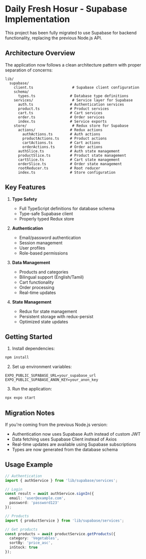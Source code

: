 # Daily Fresh Hosur - Supabase Implementation

This project has been fully migrated to use Supabase for backend functionality, replacing the previous Node.js API.

## Architecture Overview

The application now follows a clean architecture pattern with proper separation of concerns:

```
lib/
  supabase/
    client.ts                  # Supabase client configuration
    schema/
      types.ts                # Database type definitions
    services/                  # Service layer for Supabase
      auth.ts                 # Authentication services
      product.ts              # Product services
      cart.ts                 # Cart services
      order.ts                # Order services
      index.ts                # Service exports
    store/                     # Redux store for Supabase
      actions/                # Redux actions
        authActions.ts        # Auth actions
        productActions.ts     # Product actions
        cartActions.ts        # Cart actions
        orderActions.ts       # Order actions
      authSlice.ts            # Auth state management
      productSlice.ts         # Product state management
      cartSlice.ts            # Cart state management
      orderSlice.ts           # Order state management
      rootReducer.ts          # Root reducer
      index.ts                # Store configuration
```

## Key Features

1. **Type Safety**
   - Full TypeScript definitions for database schema
   - Type-safe Supabase client
   - Properly typed Redux store

2. **Authentication**
   - Email/password authentication
   - Session management
   - User profiles
   - Role-based permissions

3. **Data Management**
   - Products and categories
   - Bilingual support (English/Tamil)
   - Cart functionality
   - Order processing
   - Real-time updates

4. **State Management**
   - Redux for state management
   - Persistent storage with redux-persist
   - Optimized state updates

## Getting Started

1. Install dependencies:
```bash
npm install
```

2. Set up environment variables:
```
EXPO_PUBLIC_SUPABASE_URL=your_supabase_url
EXPO_PUBLIC_SUPABASE_ANON_KEY=your_anon_key
```

3. Run the application:
```bash
npx expo start
```

## Migration Notes

If you're coming from the previous Node.js version:
- Authentication now uses Supabase Auth instead of custom JWT
- Data fetching uses Supabase Client instead of Axios
- Real-time updates are available using Supabase subscriptions
- Types are now generated from the database schema

## Usage Example

```typescript
// Authentication
import { authService } from 'lib/supabase/services';

// Login
const result = await authService.signIn({
  email: 'user@example.com',
  password: 'password123'
});

// Products
import { productService } from 'lib/supabase/services';

// Get products
const products = await productService.getProducts({
  category: 'Vegetables',
  sortBy: 'price_asc',
  inStock: true
});
```